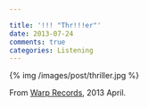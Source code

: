 ```yaml
---

title: '!!! "Thr!!!er"'
date: 2013-07-24
comments: true
categories: Listening 
---
```


{% img /images/post/thriller.jpg %}

From [Warp Records](http://warp.net/), 2013 April.


